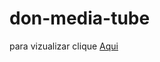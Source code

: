 # don-media-tube

para vizualizar 
clique <a href="https://doncarderms.github.io/don-media-tube/">Aqui</a>
